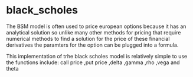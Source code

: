 # black_scholes
The BSM model is often used to price european options because it has an analytical solution so unlike many other methods for pricing that require numerical methods to find a solution
for the price of these  financial derivatives the paramters for the option can be plugged into a formula.

This implementation of trhe black scholes model is relatively simple to use the functions include:
 call price 
,put price 
,delta
,gamma
,rho
,vega
 and theta
 
